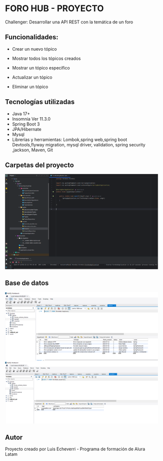 # FORO HUB - PROYECTO
Challenger: Desarrollar una API REST con la temática de un foro
## Funcionalidades: 
  * Crear un nuevo tópico

  * Mostrar todos los tópicos creados

  * Mostrar un tópico específico

  * Actualizar un tópico

  * Eliminar un tópico
## Tecnologías utilizadas
* Java 17+
* Insomnia Ver 11.3.0
* Spring Boot 3
* JPA/Hibernate
* Mysql
* Librerías y herramientas: Lombok,spring web,spring boot Devtools,flyway migration, mysql driver, validation, spring security ,jackson, Maven, Git

## Carpetas del proyecto
![Carpetas forohub](https://github.com/elileec/foroHub/blob/master/Carpetas%20forohub.PNG)

## Base de datos
![basededatos forohub](https://github.com/elileec/foroHub/blob/master/tablatopicos-forohub.PNG)
![basededatos forohub](https://github.com/elileec/foroHub/blob/master/tablausuarios-forohub.PNG)

## Autor
Proyecto creado por Luis Echeverri - Programa de formación de Alura Latam
